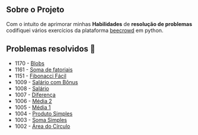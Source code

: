 ## Sobre o Projeto 
Com o intuito de aprimorar minhas **Habilidades** de **resolução de problemas** codifiquei vários exercícios da plataforma [beecrowd](https://judge.beecrowd.com/) em python.

## Problemas resolvidos :rocket: 

- 1170 - [Blobs](https://judge.beecrowd.com/pt/problems/view/1170)
- 1161 - [Soma de fatoriais](https://judge.beecrowd.com/pt/problems/view/1161)
- 1151 - [Fibonacci Fácil](https://judge.beecrowd.com/pt/problems/view/1151)
- 1009 - [Salário com Bônus](https://judge.beecrowd.com/pt/problems/view/1009)	
- 1008 - [Salário](https://judge.beecrowd.com/pt/problems/view/1008)	
- 1007 - [Diferença](https://judge.beecrowd.com/pt/problems/view/1007)
- 1006 - [Média 2](https://judge.beecrowd.com/pt/problems/view/1006)
- 1005 - [Média 1](https://judge.beecrowd.com/pt/problems/view/1005)	
- 1004 - [Produto Simples](https://judge.beecrowd.com/pt/problems/view/1004)
- 1003 - [Soma Simples](https://judge.beecrowd.com/pt/problems/view/1003)	
- 1002 - [Área do Círculo](https://judge.beecrowd.com/pt/problems/view/1002)

